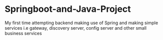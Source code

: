 # Springboot-and-Java-Project
My first time attempting backend making use of Spring and making simple services i.e gateway, discovery server, config server and other small business services
